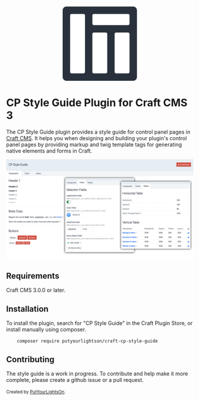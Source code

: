 <p align="center"><img width="200" src="src/icon.svg"></p>

# CP Style Guide Plugin for Craft CMS 3

The CP Style Guide plugin provides a style guide for control panel pages in [Craft CMS](https://craftcms.com/). It helps you when designing and building your plugin's control panel pages by providing markup and twig template tags for generating native elements and forms in Craft.

![CP Style Guide](docs/images/cp-style-guide-1.0.0.png)

## Requirements

Craft CMS 3.0.0 or later.

## Installation

To install the plugin, search for "CP Style Guide" in the Craft Plugin Store, or install manually using composer.

        composer require putyourlightson/craft-cp-style-guide

## Contributing

The style guide is a work in progress. To contribute and help make it more complete, please create a github issue or a pull request.

<small>Created by [PutYourLightsOn](https://www.putyourlightson.net/).</small>
